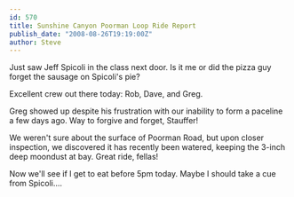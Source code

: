 ```yaml
---
id: 570
title: Sunshine Canyon Poorman Loop Ride Report
publish_date: "2008-08-26T19:19:00Z"
author: Steve
---
```

  
Just saw Jeff Spicoli in the class next door. Is it me or did the pizza guy forget the sausage on Spicoli's pie?

Excellent crew out there today: Rob, Dave, and Greg.

Greg showed up despite his frustration with our inability to form a paceline a few days ago. Way to forgive and forget, Stauffer!

We weren't sure about the surface of Poorman Road, but upon closer inspection, we discovered it has recently been watered, keeping the 3-inch deep moondust at bay. Great ride, fellas!

Now we'll see if I get to eat before 5pm today. Maybe I should take a cue from Spicoli....
